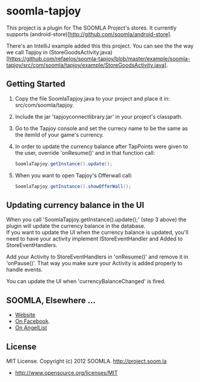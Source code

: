 soomla-tapjoy
=============

This project is a plugin for The SOOMLA Project's stores. It currently supports (android-store)[http://github.com/soomla/android-store].

There's an IntelliJ example added this this project. You can see the the way we call Tapjoy in (StoreGoodsActivity.java)[https://github.com/refaelos/soomla-tapjoy/blob/master/example/soomla-tapjoy/src/com/soomla/tapjoy/example/StoreGoodsActivity.java].

Getting Started
---

1. Copy the file SoomlaTapjoy.java to your project and place it in: src/com/soomla/tapjoy.
2. Include the jar 'tapjoyconnectlibrary.jar' in your project's classpath.
3. Go to the Tapjoy console and set the currecy name to be the same as the itemId of your game's currency.
4. In order to update the currency balance after TapPoints were given to the user, override 'onResume()' and in that function call:

   ```Java
   SoomlaTapjoy.getInstance().update();
   ```

5. When you want to open Tapjoy's Offerwall call:
    
    ```Java
    SoomlaTapjoy.getInstance().showOfferWall();
    ```

Updating currency balance in the UI
---

When you call 'SoomlaTapjoy.getInstance().update();' (step 3 above) the plugin will update the currency balance in the database.  
If you want to update the UI when the currency balance is updated, you'll need to have your activity implement IStoreEventHandler and Added to StoreEventHandlers.

Add your Activity to StoreEventHandlers in 'onResume()' and remove it in 'onPause()'. That way you make sure your Activity is added properly to handle events.

You can update the UI when 'currencyBalanceChanged' is fired.

SOOMLA, Elsewhere ...
---

+ [Website](http://project.soom.la/)
+ [On Facebook](https://www.facebook.com/pages/The-SOOMLA-Project/389643294427376).
+ [On AngelList](https://angel.co/the-soomla-project)

License
---
MIT License. Copyright (c) 2012 SOOMLA. http://project.soom.la
+ http://www.opensource.org/licenses/MIT
